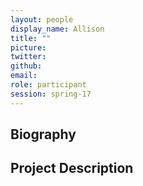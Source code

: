 ```yaml
---
layout: people
display_name: Allison
title: ""
picture:
twitter:
github:
email:
role: participant
session: spring-17
---
```

## Biography

## Project Description
